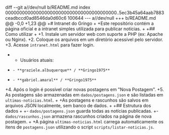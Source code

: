 diff --git a//dev/null b/README.md
index 0000000000000000000000000000000000000000..5ec3b45a64aab7883ceadbccd0ad8546da0d60c6 100644
--- a//dev/null
+++ b/README.md
@@ -0,0 +1,23 @@
+# Intranet do Gringo
+
+Este repositório contém a página oficial e a intranet simples utilizada para publicar notícias.
+
+## Como utilizar
+
+1. Instale um servidor web com suporte a PHP (ex: Apache ou Nginx).
+2. Coloque os arquivos em um diretório acessível pelo servidor.
+3. Acesse `intranet.html` para fazer login.
+   - Usuários atuais:
+     - **graziele.albuquerque** / **Gringo1975**
+     - **gabriel.amaral** / **Gringo1975**
+4. Após o login é possível criar novas postagens em "Nova Postagem".
+5. As postagens são armazenadas em `dados/postagens.json` e são listadas em `ultimas-noticias.html`.
+
+As postagens e rascunhos são salvos em arquivos JSON localmente, sem banco de dados.
+
+## Estrutura dos dados
+
+- `dados/postagens.json` guarda todas as notícias publicadas.
+- `dados/rascunhos.json` armazena rascunhos criados na página de nova postagem.
+
+A página `ultimas-noticias.html` carrega automaticamente os itens de `postagens.json` utilizando o script `scripts/listar-noticias.js`.
